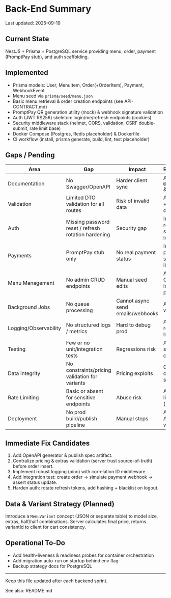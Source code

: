# Back-End Summary

Last updated: 2025-09-19

## Current State
NestJS + Prisma + PostgreSQL service providing menu, order, payment (PromptPay stub), and auth scaffolding.

## Implemented
- Prisma models: User, MenuItem, Order(+OrderItem), Payment, WebhookEvent
- Menu seed via `prisma/seed/menu.json`
- Basic menu retrieval & order creation endpoints (see API-CONTRACT.md)
- PromptPay QR generation utility (mock) & webhook signature validation
- Auth (JWT RS256) skeleton: login/me/refresh endpoints (cookies)
- Security middleware stack (helmet, CORS, validation, CSRF double-submit, rate limit base)
- Docker Compose (Postgres, Redis placeholder) & Dockerfile
- CI workflow (install, prisma generate, build, lint, test placeholder)

## Gaps / Pending
| Area | Gap | Impact | Recommendation |
|------|-----|--------|---------------|
| Documentation | No Swagger/OpenAPI | Harder client sync | Add `@nestjs/swagger` & generate spec |
| Validation | Limited DTO validation for all routes | Risk of invalid data | Add DTO classes + class-validator decorators |
| Auth | Missing password reset / refresh rotation hardening | Security gap | Implement refresh token store & revoke logic |
| Payments | PromptPay stub only | No real payment status | Integrate real provider or simulate full lifecycle |
| Menu Management | No admin CRUD endpoints | Manual seed edits | Add secured CRUD routes + image upload pipeline |
| Background Jobs | No queue processing | Cannot async send emails/webhooks | Add BullMQ + worker process |
| Logging/Observability | No structured logs / metrics | Hard to debug prod | Add pino logger + request IDs + health metrics |
| Testing | Few or no unit/integration tests | Regressions risk | Add Jest test suites (services, controllers) |
| Data Integrity | No constraints/pricing validation for variants | Pricing exploits | Central price calculator server-side |
| Rate Limiting | Basic or absent for sensitive endpoints | Abuse risk | Add per-route limiter (login/orders) |
| Deployment | No prod build/publish pipeline | Manual steps | Add GitHub Action release workflow |

## Immediate Fix Candidates
1. Add OpenAPI generator & publish spec artifact.
2. Centralize pricing & extras validation (server trust source-of-truth) before order insert.
3. Implement robust logging (pino) with correlation ID middleware.
4. Add integration test: create order -> simulate payment webhook -> assert status update.
5. Harden auth: rotate refresh tokens, add hashing + blacklist on logout.

## Data & Variant Strategy (Planned)
Introduce a `MenuVariant` concept (JSON or separate table) to model size, extras, half/half combinations. Server calculates final price, returns variantId to client for cart consistency.

## Operational To-Do
- Add health-liveness & readiness probes for container orchestration
- Add migration auto-run on startup behind env flag
- Backup strategy docs for PostgreSQL

---
Keep this file updated after each backend sprint.

See also: README.md
